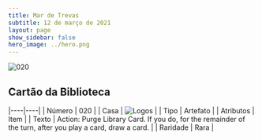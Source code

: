 ```yaml
---
title: Mar de Trevas
subtitle: 12 de março de 2021
layout: page
show_sidebar: false
hero_image: ../hero.png
---
```


![020](https://cdn.keyforgegame.com/media/card_front/pt/496_020_JMWVQGCR4P37_pt.png)

## Cartão da Biblioteca

|----|----|
| Número | 020 |
| Casa | ![Logos](https://archonarcana.com/images/thumb/c/ce/Logos.png/22px-Logos.png "Logos") |
| Tipo | Artefato |
| Atributos | Item |
| Texto | Action: Purge Library Card. If you do, for the remainder of the turn, after you play a card, draw a card. |
| Raridade | Rara |
